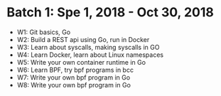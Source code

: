 # Batch 1: Spe 1, 2018 - Oct 30, 2018

- W1: Git basics, Go
- W2: Build a REST api using Go, run in Docker
- W3: Learn about syscalls, making syscalls in GO
- W4: Learn Docker, learn about Linux namespaces
- W5: Write your own container runtime in Go
- W6: Learn BPF, try bpf programs in bcc
- W7: Write your own bpf program in Go
- W8: Write your own bpf program in Go
